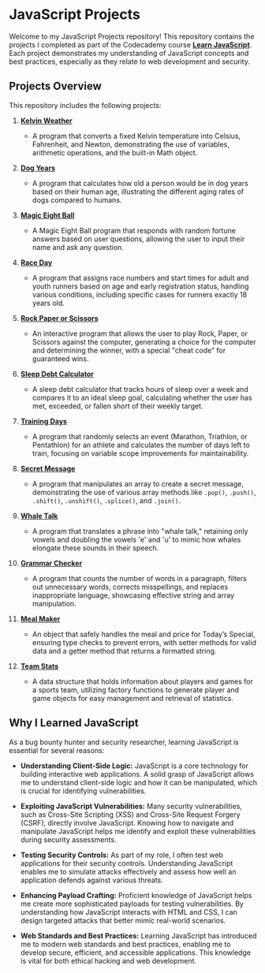 # JavaScript Projects

Welcome to my JavaScript Projects repository! This repository contains the projects I completed as part of the Codecademy course **[Learn JavaScript](https://www.codecademy.com/learn/introduction-to-javascript)**. Each project demonstrates my understanding of JavaScript concepts and best practices, especially as they relate to web development and security.

## Projects Overview

This repository includes the following projects:

1. **[Kelvin Weather](./kelvin-weather)**
   - A program that converts a fixed Kelvin temperature into Celsius, Fahrenheit, and Newton, demonstrating the use of variables, arithmetic operations, and the built-in Math object.

2. **[Dog Years](./dog-years)**
   - A program that calculates how old a person would be in dog years based on their human age, illustrating the different aging rates of dogs compared to humans.

3. **[Magic Eight Ball](./magic-eight-ball)**
   - A Magic Eight Ball program that responds with random fortune answers based on user questions, allowing the user to input their name and ask any question.

4. **[Race Day](./race-day)**
   - A program that assigns race numbers and start times for adult and youth runners based on age and early registration status, handling various conditions, including specific cases for runners exactly 18 years old.

5. **[Rock Paper or Scissors](./rock-paper-or-scissors)**
   - An interactive program that allows the user to play Rock, Paper, or Scissors against the computer, generating a choice for the computer and determining the winner, with a special "cheat code" for guaranteed wins.

6. **[Sleep Debt Calculator](./sleep-debt-calculator)**
   - A sleep debt calculator that tracks hours of sleep over a week and compares it to an ideal sleep goal, calculating whether the user has met, exceeded, or fallen short of their weekly target.

7. **[Training Days](./training-days)**
   - A program that randomly selects an event (Marathon, Triathlon, or Pentathlon) for an athlete and calculates the number of days left to train, focusing on variable scope improvements for maintainability.

8. **[Secret Message](./secret-message)**
   - A program that manipulates an array to create a secret message, demonstrating the use of various array methods like `.pop()`, `.push()`, `.shift()`, `.unshift()`, `.splice()`, and `.join()`.

9. **[Whale Talk](./whale-talk)**
   - A program that translates a phrase into "whale talk," retaining only vowels and doubling the vowels 'e' and 'u' to mimic how whales elongate these sounds in their speech.

10. **[Grammar Checker](./grammar-checker)**
    - A program that counts the number of words in a paragraph, filters out unnecessary words, corrects misspellings, and replaces inappropriate language, showcasing effective string and array manipulation.

11. **[Meal Maker](./meal-maker)**
    - An object that safely handles the meal and price for Today’s Special, ensuring type checks to prevent errors, with setter methods for valid data and a getter method that returns a formatted string.

12. **[Team Stats](./team-stats)**
    - A data structure that holds information about players and games for a sports team, utilizing factory functions to generate player and game objects for easy management and retrieval of statistics.

## Why I Learned JavaScript

As a bug bounty hunter and security researcher, learning JavaScript is essential for several reasons:

- **Understanding Client-Side Logic:** JavaScript is a core technology for building interactive web applications. A solid grasp of JavaScript allows me to understand client-side logic and how it can be manipulated, which is crucial for identifying vulnerabilities.

- **Exploiting JavaScript Vulnerabilities:** Many security vulnerabilities, such as Cross-Site Scripting (XSS) and Cross-Site Request Forgery (CSRF), directly involve JavaScript. Knowing how to navigate and manipulate JavaScript helps me identify and exploit these vulnerabilities during security assessments.

- **Testing Security Controls:** As part of my role, I often test web applications for their security controls. Understanding JavaScript enables me to simulate attacks effectively and assess how well an application defends against various threats.

- **Enhancing Payload Crafting:** Proficient knowledge of JavaScript helps me create more sophisticated payloads for testing vulnerabilities. By understanding how JavaScript interacts with HTML and CSS, I can design targeted attacks that better mimic real-world scenarios.

- **Web Standards and Best Practices:** Learning JavaScript has introduced me to modern web standards and best practices, enabling me to develop secure, efficient, and accessible applications. This knowledge is vital for both ethical hacking and web development.
